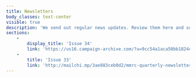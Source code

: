 ```yaml
---
title: Newsletters
body_classes: text-center
visible: true
description: 'We send out regular news updates. Review them here and subscribe if you''d like to be added to our mailing list. '
sections:
    -
        display_title: 'Issue 34'
        link: 'https://us16.campaign-archive.com/?u=9cc54a1aca50bb1824c727465&id=964c0a532e'
    -
        title: 'Issue 33'
        link: 'http://mailchi.mp/3ae883ceb0d2/mmrc-quarterly-newsletter-issue-33'
---
```


